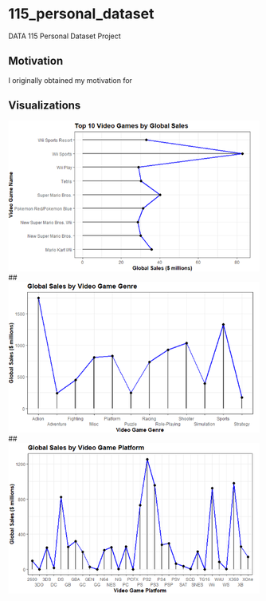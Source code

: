 # 115_personal_dataset
DATA 115 Personal Dataset Project

## Motivation
I originally obtained my motivation for 

## Visualizations
<img src= "https://raw.githubusercontent.com/CheweezyTy/115_personal_dataset/main/Top10VGPlot.png">
## 

<img src="https://raw.githubusercontent.com/CheweezyTy/115_personal_dataset/main/VGGenrePlot.png">
## 

<img src="https://raw.githubusercontent.com/CheweezyTy/115_personal_dataset/main/VGPlatformPlot.png">
